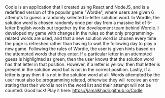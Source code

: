 Codle is an application that I created using React and NodeJS, and is a redefined version of the popular game "Wordle", where users are given 6 attempts to guess a randomly selected 5-letter solution word. In Wordle, the solution word is chosen randomly once per day from a massive list of 5-letter English words put together by the development team behind Wordle. I developed my game with changes in the rules so that only programming-related words are used, and that a new solution word is chosen every time the page is refreshed rather than having to wait the following day to play a new game. Following the rules of Wordle, the user is given hints based on the attempted words that they enter. If a particular letter in an attempted guess is highlighted as green, then the user knows that the solution word has that letter in that position. However, if a letter is yellow, then that letter is present in the solution word but is not in the correct position. Lastly, if a letter is gray then it is not in the solution word at all. Words attempted by the user must also be programming related, otherwise they will receive an error stating that their word is not in the word list and their attempt will not be counted. Good luck! Play it here: https://jamalkhadir.github.io/Codle
